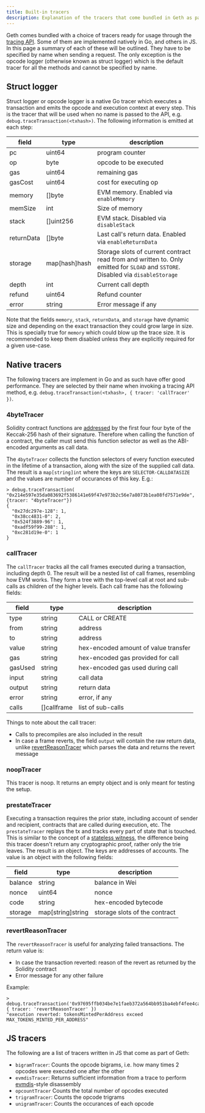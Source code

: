 ```yaml
---
title: Built-in tracers
description: Explanation of the tracers that come bundled in Geth as part of the tracing API.
---
```


Geth comes bundled with a choice of tracers ready for usage through the [tracing API](/docs/rpc/ns-debug). Some of them are implemented natively in Go, and others in JS. In this page a summary of each of these will be outlined. They have to be specified by name when sending a request. The only exception is the opcode logger (otherwise known as struct logger) which is the default tracer for all the methods and cannot be specified by name.

## Struct logger

Struct logger or opcode logger is a native Go tracer which executes a transaction and emits the opcode and execution context at every step. This is the tracer that will be used when no name is passed to the API, e.g. `debug.traceTransaction(<txhash>)`. The following information is emitted at each step:

| field      | type          | description                                                                                                                      |
| ---------- | ------------- | -------------------------------------------------------------------------------------------------------------------------------- |
| pc         | uint64        | program counter                                                                                                                  |
| op         | byte          | opcode to be executed                                                                                                            |
| gas        | uint64        | remaining gas                                                                                                                    |
| gasCost    | uint64        | cost for executing op                                                                                                            |
| memory     | []byte        | EVM memory. Enabled via `enableMemory`                                                                                           |
| memSize    | int           | Size of memory                                                                                                                   |
| stack      | []uint256     | EVM stack. Disabled via `disableStack`                                                                                           |
| returnData | []byte        | Last call's return data. Enabled via `enableReturnData`                                                                          |
| storage    | map[hash]hash | Storage slots of current contract read from and written to. Only emitted for `SLOAD` and `SSTORE`. Disabled via `disableStorage` |
| depth      | int           | Current call depth                                                                                                               |
| refund     | uint64        | Refund counter                                                                                                                   |
| error      | string        | Error message if any                                                                                                             |

Note that the fields `memory`, `stack`, `returnData`, and `storage` have dynamic size and depending on the exact transaction they could grow large in size. This is specially true for `memory` which could blow up the trace size. It is recommended to keep them disabled unless they are explicitly required for a given use-case.

## Native tracers

The following tracers are implement in Go and as such have offer good performance. They are selected by their name when invoking a tracing API method, e.g. `debug.traceTransaction(<txhash>, { tracer: 'callTracer' })`.

### 4byteTracer

Solidity contract functions are [addressed](https://docs.soliditylang.org/en/develop/abi-spec.html#function-selector) by the first four four byte of the Keccak-256 hash of their signature. Therefore when calling the function of a contract, the caller must send this function selector as well as the ABI-encoded arguments as call data.

The `4byteTracer` collects the function selectors of every function executed in the lifetime of a transaction, along with the size of the supplied call data. The result is a `map[string]int` where the keys are `SELECTOR-CALLDATASIZE` and the values are number of occurances of this key. E.g.:

```terminal
> debug.traceTransaction( "0x214e597e35da083692f5386141e69f47e973b2c56e7a8073b1ea08fd7571e9de", {tracer: "4byteTracer"})
{
  "0x27dc297e-128": 1,
  "0x38cc4831-0": 2,
  "0x524f3889-96": 1,
  "0xadf59f99-288": 1,
  "0xc281d19e-0": 1
}
```

### callTracer

The `callTracer` tracks all the call frames executed during a transaction, including depth 0. The result will be a nested list of call frames, resembling how EVM works. They form a tree with the top-level call at root and sub-calls as children of the higher levels. Each call frame has the following fields:

| field   | type        | description                          |
| ------- | ----------- | ------------------------------------ |
| type    | string      | CALL or CREATE                       |
| from    | string      | address                              |
| to      | string      | address                              |
| value   | string      | hex-encoded amount of value transfer |
| gas     | string      | hex-encoded gas provided for call    |
| gasUsed | string      | hex-encoded gas used during call     |
| input   | string      | call data                            |
| output  | string      | return data                          |
| error   | string      | error, if any                        |
| calls   | []callframe | list of sub-calls                    |

Things to note about the call tracer:

- Calls to precompiles are also included in the result
- In case a frame reverts, the field `output` will contain the raw return data, unlike [revertReasonTracer](#revertreasontracer) which parses the data and returns the revert message

### noopTracer

This tracer is noop. It returns an empty object and is only meant for testing the setup.

### prestateTracer

Executing a transaction requires the prior state, including account of sender and recipient, contracts that are called during execution, etc. The `prestateTracer` replays the tx and tracks every part of state that is touched. This is similar to the concept of a [stateless witness](https://ethresear.ch/t/the-stateless-client-concept/172), the difference being this tracer doesn't return any cryptographic proof, rather only the trie leaves. The result is an object. The keys are addresses of accounts. The value is an object with the following fields:

| field   | type              | description                   |
| ------- | ----------------- | ----------------------------- |
| balance | string            | balance in Wei                |
| nonce   | uint64            | nonce                         |
| code    | string            | hex-encoded bytecode          |
| storage | map[string]string | storage slots of the contract |

### revertReasonTracer

The `revertReasonTracer` is useful for analyzing failed transactions. The return value is:

- In case the transaction reverted: reason of the revert as returned by the Solidity contract
- Error message for any other failure

Example:

```terminal
> debug.traceTransaction('0x97695ffb034be7e1faeb372a564bb951ba4ebf4fee4caff2f9d1702497bb2b8b', { tracer: 'revertReasonTracer' })
"execution reverted: tokensMintedPerAddress exceed MAX_TOKENS_MINTED_PER_ADDRESS"
```

## JS tracers

The following are a list of tracers written in JS that come as part of Geth:

- `bigramTracer`: Counts the opcode bigrams, i.e. how many times 2 opcodes were executed one after the other
- `evmdisTracer`: Returns sufficient information from a trace to perform [evmdis](https://github.com/Arachnid/evmdis)-style disassembly
- `opcountTracer` Counts the total number of opcodes executed
- `trigramTracer`: Counts the opcode trigrams
- `unigramTracer`: Counts the occurances of each opcode
